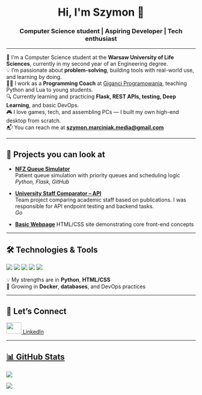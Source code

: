 <h1 align="center">Hi, I'm Szymon 👋</h1>
<h3 align="center">Computer Science student | Aspiring Developer | Tech enthusiast</h3>

---

🌱 I'm a Computer Science student at the **Warsaw University of Life Sciences**, currently in my second year of an Engineering degree.  
💡 I’m passionate about **problem-solving**, building tools with real-world use, and learning by doing.  
👨‍🏫 I work as a **Programming Coach** at [Giganci Programowania](https://www.giganciprogramowania.edu.pl/), teaching Python and Lua to young students.  
🔍 Currently learning and practicing **Flask, REST APIs, testing, Deep Learning**, and basic DevOps.  
🎮 I love games, tech, and assembling PCs — I built my own high-end desktop from scratch.  
📬 You can reach me at **szymon.marciniak.media@gmail.com**

---

## 🔧 Projects you can look at

- [**NFZ Queue Simulator**](https://github.com/SzyMm0n/NFZ-Queue-Simulator)  
  Patient queue simulation with priority queues and scheduling logic  
  _Python, Flask, GitHub_

- [**University Staff Comparator – API**](https://github.com/SzyMm0n/API)  
  Team project comparing academic staff based on publications. I was responsible for API endpoint testing and backend tasks.  
  _Go_

- [**Basic Webpage**](https://github.com/SzyMm0n/Mysite)
  HTML/CSS site demonstrating core front-end concepts

---

## 🛠️ Technologies & Tools

<p align="left">
  <img src="https://skillicons.dev/icons?i=python,flask,docker,cs"/>
  <img src="https://skillicons.dev/icons?i=html,css"/>
  <img src="https://skillicons.dev/icons?i=sqlite,postgresql"/>
  <img src="https://skillicons.dev/icons?i=ubuntu,linux,windows"/>
  <img src="https://skillicons.dev/icons?i=pycharm,github,vscode"/>
</p>

💡 My strengths are in **Python**, **HTML/CSS**  
🚧 Growing in **Docker**, **databases**, and DevOps practices

---

## 🤝 Let’s Connect

<a href="https://linkedin.com/in/szymon-marciniak-1514b227b" target="blank">
  <img src="https://raw.githubusercontent.com/rahuldkjain/github-profile-readme-generator/master/src/images/icons/Social/linked-in-alt.svg" height="30" width="40" />
  LinkedIn
</a>
</br>
<a href="https://fb.com/szymon.marciniak.1238" target="blank"> 

---

## 📊 GitHub Stats

![](https://github-readme-stats-szymons-projects-8e723cb1.vercel.app/api/top-langs/?username=SzyMm0n&exclude_repo=AiSD,MAD-Clasification-Project&hide=xslt&theme=dark&hide_border=false&include_all_commits=true&count_private=true&layout=donut-vertical)

![](https://github-contributor-stats.vercel.app/api?username=SzyMm0n&limit=5&theme=dark&combine_all_yearly_contributions=true)
